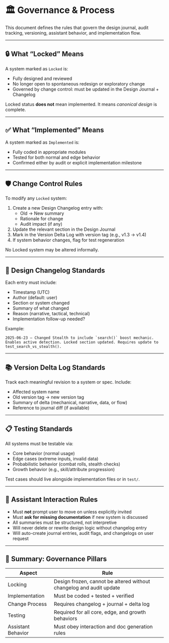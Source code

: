 # 🏛️ Governance & Process

This document defines the rules that govern the design journal, audit tracking, versioning, assistant behavior, and implementation flow.

---

## 🔒 What “Locked” Means

A system marked as `Locked` is:
- Fully designed and reviewed
- No longer open to spontaneous redesign or exploratory change
- Governed by change control: must be updated in the Design Journal + Changelog

Locked status **does not** mean implemented. It means *canonical design* is complete.

---

## ✅ What “Implemented” Means

A system marked as `Implemented` is:
- Fully coded in appropriate modules
- Tested for both normal and edge behavior
- Confirmed either by audit or explicit implementation milestone

---

## 🛡️ Change Control Rules

To modify any `Locked` system:
1. Create a new Design Changelog entry with:
   - Old → New summary
   - Rationale for change
   - Audit impact (if any)
2. Update the relevant section in the Design Journal
3. Mark in the Version Delta Log with version tag (e.g., v1.3 → v1.4)
4. If system behavior changes, flag for test regeneration

No Locked system may be altered informally.

---

## 📓 Design Changelog Standards

Each entry must include:
- Timestamp (UTC)
- Author (default: user)
- Section or system changed
- Summary of what changed
- Reason (narrative, tactical, technical)
- Implementation follow-up needed?

Example:
```
2025-06-23 — Changed Stealth to include `search()` boost mechanic. Enables active detection. Locked section updated. Requires update to test_search_vs_stealth().
```

---

## 📚 Version Delta Log Standards

Track each meaningful revision to a system or spec. Include:
- Affected system name
- Old version tag → new version tag
- Summary of delta (mechanical, narrative, data, or flow)
- Reference to journal diff (if available)

---

## 📋 Testing Standards

All systems must be testable via:
- Core behavior (normal usage)
- Edge cases (extreme inputs, invalid data)
- Probabilistic behavior (combat rolls, stealth checks)
- Growth behavior (e.g., skill/attribute progression)

Test cases should live alongside implementation files or in `test/`.

---

## 🤖 Assistant Interaction Rules

- Must **not** prompt user to move on unless explicitly invited
- Must **ask for missing documentation** if new system is discussed
- All summaries must be structured, not interpretive
- Will never delete or rewrite design logic without changelog entry
- Will auto-create journal entries, audit flags, and changelogs on user request

---

## 🧱 Summary: Governance Pillars

| Aspect             | Rule                                                                 |
|--------------------|----------------------------------------------------------------------|
| Locking            | Design frozen, cannot be altered without changelog and audit update |
| Implementation     | Must be coded + tested + verified                                    |
| Change Process     | Requires changelog + journal + delta log                            |
| Testing            | Required for all core, edge, and growth behaviors                   |
| Assistant Behavior | Must obey interaction and doc generation rules                      |
